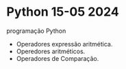 # Python 15-05 2024
 programação Python
 - Operadores expressão aritmética.
 - Operedores aritméticos.
 - Operadores de Comparação.
